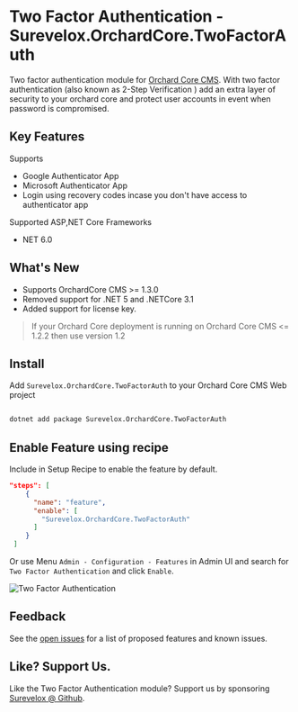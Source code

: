 # Two Factor Authentication - Surevelox.OrchardCore.TwoFactorAuth

Two factor authentication module for [Orchard Core CMS](https://github.com/OrchardCMS/OrchardCore). With two factor authentication (also known as 2-Step Verification ) add an extra layer of security to your orchard core and protect user accounts in event when password is compromised.

## Key Features

Supports
- Google Authenticator App
- Microsoft Authenticator App
- Login using recovery codes incase you don't have access to authenticator app


Supported ASP,NET Core Frameworks
- NET 6.0

## What's New 
- Supports OrchardCore CMS >= 1.3.0
- Removed support for .NET 5 and .NETCore 3.1
- Added support for license key. 


> If your Orchard Core deployment is running on Orchard Core CMS <= 1.2.2 then use version 1.2


## Install

Add `Surevelox.OrchardCore.TwoFactorAuth` to your Orchard Core CMS Web project



```bash

dotnet add package Surevelox.OrchardCore.TwoFactorAuth

```


## Enable Feature using recipe

Include in Setup Recipe to enable the feature by default.


```json
"steps": [
    {
      "name": "feature",
      "enable": [
        "Surevelox.OrchardCore.TwoFactorAuth"
      ]
    }
 ]
```

Or use Menu `Admin - Configuration - Features` in Admin UI and search for `Two Factor Authentication` and click `Enable`.

![Two Factor Authentication](https://raw.githubusercontent.com/surevelox/OrchardCore.Modules/master/TwoFactorAuth/images/screen-001.gif)


## Feedback
See the [open issues](https://github.com/surevelox/OrchardCore.Modules/issues) for a list of proposed features and known issues.


## Like?  Support Us.

Like the Two Factor Authentication module? Support us by sponsoring  [Surevelox @ Github](https://github.com/sponsors/surevelox).  
